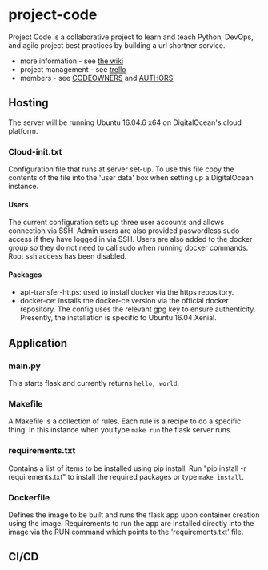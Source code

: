 # project-code

Project Code is a collaborative project to learn and teach Python, DevOps, and agile project best practices by building a url shortner service.

* more information - see [the wiki](https://github.com/rdkr/project-code/wiki)
* project management - see [trello](https://trello.com/b/FC8mke6j/project-code)
* members - see [CODEOWNERS](CODEOWNERS) and [AUTHORS](AUTHORS)

## Hosting
The server will be running Ubuntu 16.04.6 x64 on DigitalOcean's cloud platform. 

### Cloud-init.txt 
Configuration file that runs at server set-up. 
To use this file copy the contents of the file into the 'user data' box when setting up a DigitalOcean instance. 

#### Users
The current configuration sets up three user accounts and allows connection via SSH. Admin users are also provided paswordless sudo access if they have logged in via SSH. Users are also added to the docker group so they do not need to call sudo when running docker commands. 
Root ssh access has been disabled.

#### Packages
- apt-transfer-https: used to install docker via the https repository.
- docker-ce: installs the docker-ce version via the official docker repository. The config uses the relevant gpg key to ensure authenticity. Presently, the installation is specific to Ubuntu 16.04 Xenial. 

## Application

### main.py
This starts flask and currently returns `hello, world`.

### Makefile
A Makefile is a collection of rules. Each rule is a recipe to do a specific thing. In this instance when you type `make run` the flask server runs.

### requirements.txt
Contains a list of items to be installed using pip install. Run "pip install -r requirements.txt" to install the required packages or type `make install`.

### Dockerfile
Defines the image to be built and runs the flask app upon container creation using the image. Requirements to run the app are installed directly into the image via the RUN command which points to the 'requirements.txt' file. 

## CI/CD
